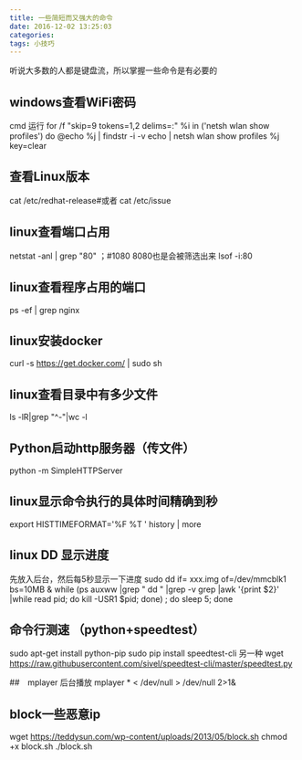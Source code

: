 ```yaml
---
title: 一些简短而又强大的命令
date: 2016-12-02 13:25:03
categories: 
tags: 小技巧
---
```


听说大多数的人都是键盘流，所以掌握一些命令是有必要的
## windows查看WiFi密码
cmd 运行
for /f "skip=9 tokens=1,2 delims=:" %i in ('netsh wlan show profiles') do  @echo %j | findstr -i -v echo | netsh wlan show profiles %j key=clear
## 查看Linux版本
cat /etc/redhat-release#或者
cat /etc/issue
## linux查看端口占用
netstat -anl | grep "80" ；#1080  8080也是会被筛选出来
lsof -i:80
## linux查看程序占用的端口
ps  -ef | grep nginx 
## linux安装docker
curl -s https://get.docker.com/ | sudo sh
## linux查看目录中有多少文件
ls -lR|grep "^-"|wc -l 
## Python启动http服务器（传文件）
python -m SimpleHTTPServer
## linux显示命令执行的具体时间精确到秒
export HISTTIMEFORMAT='%F %T '
history | more 
## linux  DD 显示进度
先放入后台，然后每5秒显示一下进度
sudo dd if= xxx.img of=/dev/mmcblk1 bs=10MB &
while (ps auxww |grep " dd " |grep -v grep |awk '{print $2}' |while read pid; do kill -USR1 $pid; done) ; do sleep 5; done

## 命令行测速 （python+speedtest）

sudo apt-get install python-pip
sudo pip install speedtest-cli
另一种 
wget https://raw.githubusercontent.com/sivel/speedtest-cli/master/speedtest.py



##　mplayer  后台播放
mplayer * < /dev/null > /dev/null 2>1&


## block一些恶意ip
wget https://teddysun.com/wp-content/uploads/2013/05/block.sh
chmod +x block.sh
./block.sh